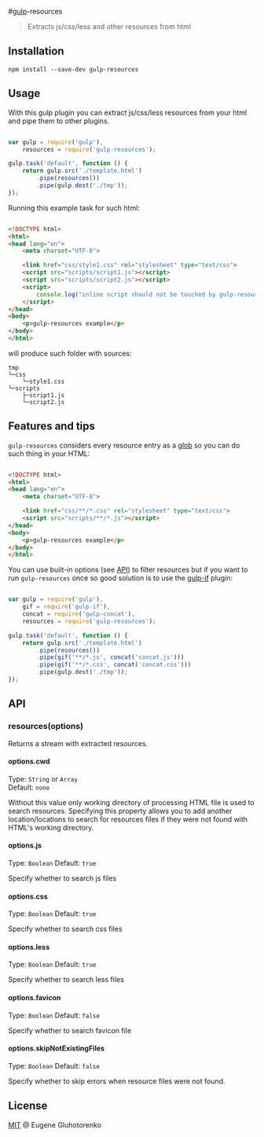 #[gulp](https://github.com/wearefractal/gulp)-resources

> Extracts js/css/less and other resources from html

## Installation

```
npm install --save-dev gulp-resources
```

## Usage

With this gulp plugin you can extract js/css/less resources from your html and pipe them to other plugins.

```js

var gulp = require('gulp'),
    resources = require('gulp-resources');

gulp.task('default', function () {
    return gulp.src('./template.html')
        .pipe(resources())
        .pipe(gulp.dest('./tmp'));
});
```

Running this example task for such html:

```html

<!DOCTYPE html>
<html>
<head lang="en">
    <meta charset="UTF-8">

	<link href="css/style1.css" rel="stylesheet" type="text/css">
    <script src="scripts/script1.js"></script>
    <script src="scripts/script2.js"></script>
    <script>
        console.log("inline script should not be touched by gulp-resources");
    </script>
</head>
<body>
    <p>gulp-resources example</p>
</body>
</html>
```

will produce such folder with sources:

```
tmp
└─css
    └─style1.css
└─scripts
    ├─script1.js
    └─script2.js
```

## Features and tips

`gulp-resources` considers every resource entry as a [glob](https://github.com/isaacs/node-glob) so you can do such thing in your HTML:

```html

<!DOCTYPE html>
<html>
<head lang="en">
    <meta charset="UTF-8">

	<link href="css/**/*.css" rel="stylesheet" type="text/css">
    <script src="scripts/**/*.js"></script>
</head>
<body>
    <p>gulp-resources example</p>
</body>
</html>
```

You can use built-in options (see [API](#optionsjs)) to filter resources but if you want to run `gulp-resources` once so good solution is to use the [gulp-if](https://github.com/robrich/gulp-if) plugin:

```js

var gulp = require('gulp'),
    gif = require('gulp-if'),
    concat = require('gulp-concat'),
    resources = require('gulp-resources');

gulp.task('default', function () {
    return gulp.src('./template.html')
        .pipe(resources())
        .pipe(gif('**/*.js', concat('concat.js')))
        .pipe(gif('**/*.css', concat('concat.css')))
        .pipe(gulp.dest('./tmp'));
});
```

## API

### resources(options)

Returns a stream with extracted resources.

#### options.cwd

Type: `String` or `Array`  
Default: `none`  

Without this value only working directory of processing HTML file is used to search resources. 
Specifying this property allows you to add another location/locations to search for resources files if they were not found with HTML's working directory.

#### options.js

Type: `Boolean`
Default: `true`  

Specify whether to search js files

#### options.css

Type: `Boolean`
Default: `true`  

Specify whether to search css files

#### options.less

Type: `Boolean`
Default: `true`  

Specify whether to search less files

#### options.favicon

Type: `Boolean`
Default: `false`  

Specify whether to search favicon file

#### options.skipNotExistingFiles
Type: `Boolean` 
Default: `false`

Specify whether to skip errors when resource files were not found.

## License

[MIT](http://en.wikipedia.org/wiki/MIT_License) @ Eugene Gluhotorenko
